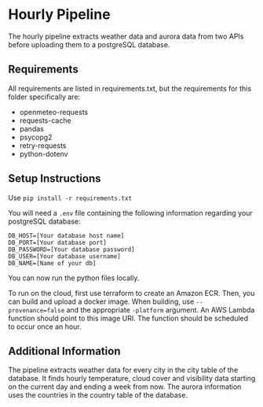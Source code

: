 # Hourly Pipeline

The hourly pipeline extracts weather data and aurora data from two APIs before uploading them to a postgreSQL database.

## Requirements

All requirements are listed in requirements.txt, but the requirements for this folder specifically are:

- openmeteo-requests
- requests-cache
- pandas
- psycopg2
- retry-requests
- python-dotenv

## Setup Instructions

Use ```pip install -r requirements.txt```

You will need a ```.env``` file containing the following information regarding your postgreSQL database:
```
DB_HOST=[Your database host name]
DB_PORT=[Your database port]
DB_PASSWORD=[Your database password]
DB_USER=[Your database username]
DB_NAME=[Name of your db]
```
You can now run the python files locally.

To run on the cloud, first use terraform to create an Amazon ECR. Then, you can build and upload a docker image. When building, use ```--provenance=false``` and the appropriate ```-platform``` argument. An AWS Lambda function should point to this image URI. The function should be scheduled to occur once an hour.

## Additional Information

The pipeline extracts weather data for every city in the city table of the database. It finds hourly temperature, cloud cover and visibility data starting on the current day and ending a week from now.
The aurora information uses the countries in the country table of the database.